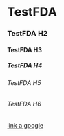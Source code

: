# TestFDA
### TestFDA H2
#### TestFDA H3
##### TestFDA H4
###### TestFDA H5
###### TestFDA H6


[link a google](http://google.it)
